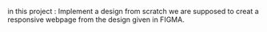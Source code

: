 in this project : Implement a design from scratch
we are supposed to creat a responsive webpage from the design given in FIGMA.
